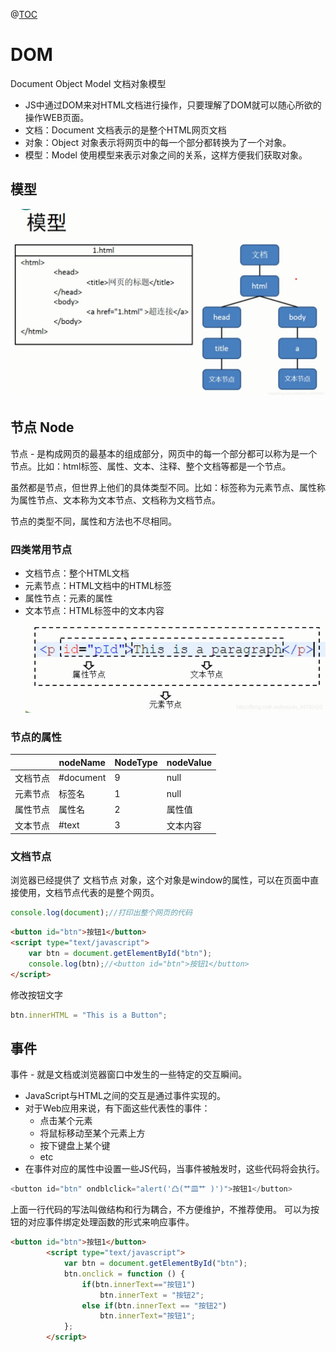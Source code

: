 ﻿@[TOC](DOM)

# DOM
Document Object Model 文档对象模型
- JS中通过DOM来对HTML文档进行操作，只要理解了DOM就可以随心所欲的操作WEB页面。
- 文档：Document 文档表示的是整个HTML网页文档
- 对象：Object 对象表示将网页中的每一个部分都转换为了一个对象。
- 模型：Model 使用模型来表示对象之间的关系，这样方便我们获取对象。

## 模型
![在这里插入图片描述](img\DOM1.png)
## 节点 Node
节点 - 是构成网页的最基本的组成部分，网页中的每一个部分都可以称为是一个节点。比如：html标签、属性、文本、注释、整个文档等都是一个节点。

虽然都是节点，但世界上他们的具体类型不同。比如：标签称为元素节点、属性称为属性节点、文本称为文本节点、文档称为文档节点。

节点的类型不同，属性和方法也不尽相同。

### 四类常用节点
- 文档节点：整个HTML文档
- 元素节点：HTML文档中的HTML标签
- 属性节点：元素的属性
- 文本节点：HTML标签中的文本内容
![在这里插入图片描述](img\DOM2.png)
### 节点的属性
|  |nodeName | NodeType | nodeValue |
|--|--|--|--|
|文档节点  | #document | 9 | null |
|元素节点  | 标签名 | 1 | null |
|属性节点  | 属性名 | 2 | 属性值 |
|文本节点  | #text | 3 | 文本内容 |

### 文档节点
浏览器已经提供了 文档节点 对象，这个对象是window的属性，可以在页面中直接使用，文档节点代表的是整个网页。
```javascript
console.log(document);//打印出整个网页的代码
```
```html
<button id="btn">按钮1</button>
<script type="text/javascript">
	var btn = document.getElementById("btn");
	console.log(btn);//<button id="btn">按钮1</button>
</script>
```
修改按钮文字
```javascript
btn.innerHTML = "This is a Button";
```

## 事件
事件 - 就是文档或浏览器窗口中发生的一些特定的交互瞬间。
- JavaScript与HTML之间的交互是通过事件实现的。
- 对于Web应用来说，有下面这些代表性的事件：
	- 点击某个元素
	- 将鼠标移动至某个元素上方
	- 按下键盘上某个键
	- etc
- 在事件对应的属性中设置一些JS代码，当事件被触发时，这些代码将会执行。
```javascript
<button id="btn" ondblclick="alert('凸(艹皿艹 )')">按钮1</button>
```
上面一行代码的写法叫做结构和行为耦合，不方便维护，不推荐使用。
可以为按钮的对应事件绑定处理函数的形式来响应事件。
```html
<button id="btn">按钮1</button>
		<script type="text/javascript">
			var btn = document.getElementById("btn");
			btn.onclick = function () {
				if(btn.innerText=="按钮1")
					btn.innerText = "按钮2";
				else if(btn.innerText == "按钮2")
					btn.innerText="按钮1";
			};
		</script>
```
